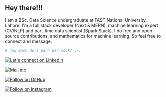 ## Hey there!!!

I am a BSc. Data Science undergraduate at FAST National University, Lahore. I'm a full stack developer (Next & MERN), machine learning expert (CV/NLP) and part-time data scientist (Spark Stack). I do free and open source contributions, and mathematics for machine learning. So feel free to connect and message.


```bash
# how much do i earn per cook? ;-;
```
  <a href="https://www.linkedin.com/in/ahmedembedded/" target="_blank" ><img title="Let's connect on LinkedIn" src="https://img.shields.io/badge/LinkedIn-0077B5?style=for-the-badge&logo=linkedin&logoColor=white"/></a>


  <a href="mailto:busines.ahmadabdullah@gmail.com" target="_blank" ><img title="Mail me" src="https://img.shields.io/badge/Gmail-D14836?style=for-the-badge&logo=gmail&logoColor=white"/></a>


  <a href="https://github.com/ahmedembeddedxx" target="_blank" ><img title="Follow on GitHub" src="https://img.shields.io/badge/GitHub-100000?style=for-the-badge&logo=github&logoColor=white"/></a>

  <a href="https://www.instagram.com/ahmedembedded/" target="_blank" ><img title="Follow on Instagram" src="https://img.shields.io/badge/Instagram-E4405F?style=for-the-badge&logo=instagram&logoColor=white"/></a>
